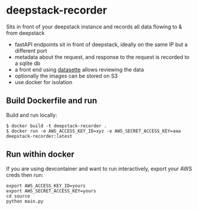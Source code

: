 # deepstack-recorder
Sits in front of your deepstack instance and records all data flowing to &amp; from deepstack

- fastAPI endpoints sit in front of deepstack, ideally on the same IP but a different port
- metadata about the request, and response to the request is recorded to a sqlite db
- a front end using [datasette](https://datasette.io/) allows reviewing the data
- optionally the images can be stored on S3
- use docker for isolation

## Build Dockerfile and run
Build and run locally:
```
$ docker build -t deepstack-recorder .
$ docker run -e AWS_ACCESS_KEY_ID=xyz -e AWS_SECRET_ACCESS_KEY=aaa deepstack-recorder:latest
```

## Run within docker
If you are using devcontainer and want to run interactively, export your AWS creds then run:
```
export AWS_ACCESS_KEY_ID=yours
export AWS_SECRET_ACCESS_KEY=yours
cd source
python main.py
```